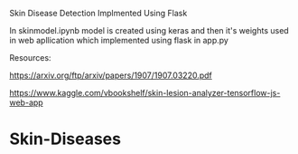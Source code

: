 Skin Disease Detection Implmented Using Flask

In skinmodel.ipynb model is created using keras and then it's weights used in web apllication which implemented using flask in app.py




Resources:

https://arxiv.org/ftp/arxiv/papers/1907/1907.03220.pdf

https://www.kaggle.com/vbookshelf/skin-lesion-analyzer-tensorflow-js-web-app
# Skin-Diseases
